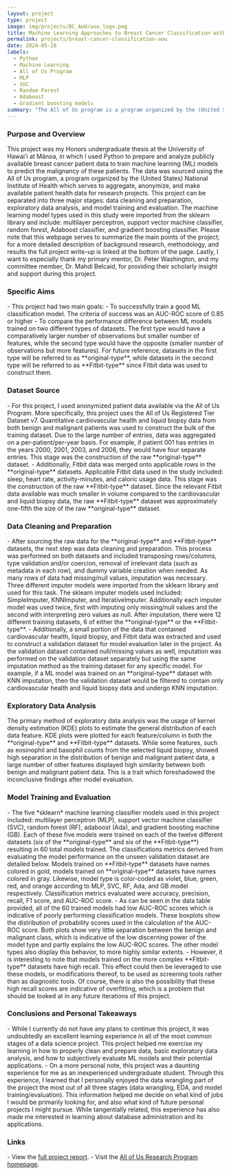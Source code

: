 ```yaml
---
layout: project
type: project
image: img/projects/BC_AoU/aou_logo.png
title: Machine Learning Approaches to Breast Cancer Classification with All of Us Data
permalink: projects/breast-cancer-classification-aou
date: 2024-05-10
labels:
  - Python
  - Machine Learning
  - All of Us Program
  - MLP
  - SVC
  - Random Forest
  - Adaboost
  - Gradient boosting models
summary: "The All of Us program is a program organized by the (United States) National Institute of Health which serves to aggregate, anonymize, and make available patient health data for research projects. Using the All of Us database, I built several classification models to predict malignancy in breast cancer patients, as well as compare differences in model performance between two differentiated dataset groups."
---
```

<h3>Purpose and Overview</h3>
This project was my Honors undergraduate thesis at the University of Hawai’i at Mānoa, in which I used Python to prepare and analyze publicly available breast cancer patient data to train machine learning (ML) models to predict the malignancy of these patients. The data was sourced using the All of Us program, a program organized by the (United States) National Institute of Health which serves to aggregate, anonymize, and make available patient health data for research projects. This project can be separated into three major stages: data cleaning and preparation, exploratory data analysis, and model training and evaluation. The machine learning model types used in this study were imported from the sklearn library and include: multilayer perceptron, support vector machine classifier, random forest, Adaboost classifier, and gradient boosting classifier. Please note that this webpage serves to summarize the main points of the project; for a more detailed description of background research, methodology, and results the full project write-up is linked at the bottom of the page. Lastly, I want to especially thank my primary mentor, Dr. Peter Washington, and my committee member, Dr. Mahdi Belcaid, for providing their scholarly insight and support during this project.

<h3>Specific Aims</h3>
- This project had two main goals:
  - To successfully train a good ML classification model. The criteria of success was an AUC-ROC score of 0.85 or higher
  - To compare the performance difference between ML models trained on two different types of datasets. The first type would have a comparatively larger number of observations but smaller number of features, while the second type would have the opposite (smaller number of observations but more features). For future reference, datasets in the first type will be referred to as **original-type**, while datasets in the second type will be referred to as **Fitbit-type** since Fitbit data was used to construct them.

<h3>Dataset Source</h3>
- For this project, I used anonymized patient data available via the All of Us Program. More specifically, this project uses the All of Us Registered Tier Dataset v7. Quantitative cardiovascular health and liquid biopsy data from both benign and malignant patients was used to construct the bulk of the training dataset. Due to the large number of entries, data was aggregated on a per-patient/per-year basis. For example, if patient 001 has entries in the years 2000, 2001, 2003, and 2006, they would have four separate entries. This stage was the construction of the raw **original-type** dataset.
- Additionally, Fitbit data was merged onto applicable rows in the **original-type** datasets. Applicable Fitbit data used in the study included: sleep, heart rate, activity-minutes, and caloric usage data. This stage was the construction of the raw **Fitbit-type** dataset. Since the relevant Fitbit data available was much smaller in volume compared to the cardiovascular and liquid biopsy data, the raw **Fitbit-type** dataset was approximately one-fifth the size of the raw **original-type** dataset.

<h3>Data Cleaning and Preparation</h3>
- After sourcing the raw data for the **original-type** and **Fitbit-type** datasets, the next step was data cleaning and preparation. This process was performed on both datasets and included transposing rows/columns, type validation and/or coercion, removal of irrelevant data (such as metadata in each row), and dummy variable creation when needed. As many rows of data had missing/null values, imputation was necessary. Three different imputer models were imported from the sklearn library and used for this task. The sklearn imputer models used included: SimpleImputer, KNNImputer, and IterativeImputer. Additionally each imputer model was used twice, first with imputing only missing/null values and the second with interpreting zero values as null. After imputation, there were 12 different training datasets, 6 of either the **original-type** or the **Fitbit-type**.
- Additionally, a small portion of the data that contained cardiovascular health, liquid biopsy, and Fitbit data was extracted and used to construct a validation dataset for model evaluation later in the project. As the validation dataset contained null/missing values as well, imputation was performed on the validation dataset separately but using the same imputation method as the training dataset for any specific model. For example, if a ML model was trained on an **original-type** dataset with KNN imputation, then the validation dataset would be filtered to contain only cardiovascular health and liquid biopsy data and undergo KNN imputation.

<h3>Exploratory Data Analysis</h3>
The primary method of exploratory data analysis was the usage of kernel density estimation (KDE) plots to estimate the general distribution of each data feature. KDE plots were plotted for each feature/column in both the **original-type** and **Fitbit-type** datasets. While some features, such as eosinophil and basophil counts from the selected liquid biopsy, showed high separation in the distribution of benign and malignant patient data, a large number of other features displayed high similarity between both benign and malignant patient data. This is a trait which foreshadowed the inconclusive findings after model evaluation.

<h3>Model Training and Evaluation</h3>
- The five *sklearn* machine learning classifier models used in this project included: multilayer perceptron (MLP), support vector machine classifier (SVC), random forest (RF), adaboost (Ada), and gradient boosting machine (GB). Each of these five models were trained on each of the twelve different datasets (six of the **original-type** and six of the **Fitbit-type**) resulting in 60 total models trained. The classifications metrics derived from evaluating the model performance on the unseen validation dataset are detailed below. Models trained on **Fitbit-type** datasets have names colored in gold, models trained on **original-type** datasets have names colored in gray. Likewise, model type is color-coded as violet, blue, green, red, and orange according to MLP, SVC, RF, Ada, and GB model respectively. Classification metrics evaluated were accuracy, precision, recall, F1 score, and AUC-ROC score.
- As can be seen in the data table provided, all of the 60 trained models had low AUC-ROC scores which is indicative of poorly performing classification models. These boxplots show the distribution of probability scores used in the calculation of the AUC-ROC score. Both plots show very little separation between the benign and malignant class, which is indicative of the low discerning power of the model type and partly explains the low AUC-ROC scores. The other model types also display this behavior, to more highly similar extents.
- However, it is interesting to note that models trained on the more complex **Fitbit-type** datasets have high recall. This effect could then be leveraged to use these models, or modifications thereof, to be used as screening tools rather than as diagnostic tools. Of course, there is also the possibility that these high recall scores are indicative of overfitting, which is a problem that should be looked at in any future iterations of this project.

<h3>Conclusions and Personal Takeaways</h3>
- While I currently do not have any plans to continue this project, it was undoubtedly an excellent learning experience in all of the most common stages of a data science project. This project helped me exercise my learning in how to properly clean and prepare data, basic exploratory data analysis, and how to subjectively evaluate ML models and their potential applications.
- On a more personal note, this project was a daunting experience for me as an inexperienced undergraduate student. Through this experience, I learned that I personally enjoyed the data wrangling part of the project the most out of all three stages (data wrangling, EDA, and model training/evaluation). This information helped me decide on what kind of jobs I would be primarily looking for, and also what kind of future personal projects I might pursue. While tangentially related, this experience has also made me interested in learning about database administration and its applications.


<h3>Links</h3>
- View the <a href="../documents/DY_JEREMIAH_SENIORPROJECT.pdf">full project report</a>.
- Visit the <a href="https://allofus.nih.gov/">All of Us Research Program homepage</a>.
